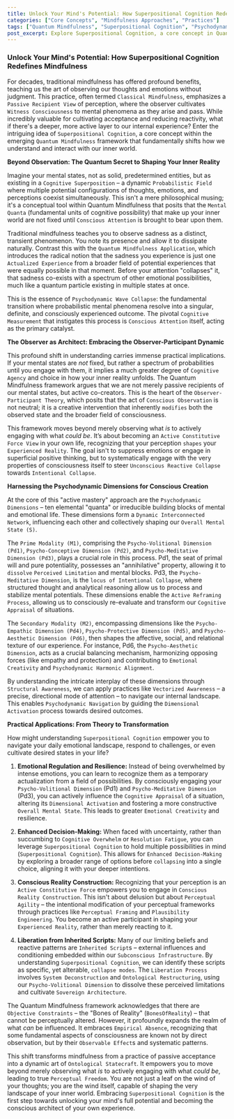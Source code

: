 ```yaml
---
title: Unlock Your Mind's Potential: How Superpositional Cognition Redefines Mindfulness
categories: ["Core Concepts", "Mindfulness Approaches", "Practices"]
tags: ["Quantum Mindfulness", "Superpositional Cognition", "Psychodynamic Wave Collapse", "Conscious Attention", "Observer-Participant Dynamic", "Perceptual Freedom", "Mindfulness", "Internal Reality", "Cognitive Agency"]
post_excerpt: Explore Superpositional Cognition, a core concept in Quantum Mindfulness that reveals mental states exist as probabilistic fields until observed. This framework empowers individuals to move beyond passive observation, actively shaping their inner reality and cultivating desired experiences through intentional engagement with consciousness.
---
```


### Unlock Your Mind's Potential: How Superpositional Cognition Redefines Mindfulness

For decades, traditional mindfulness has offered profound benefits, teaching us the art of observing our thoughts and emotions without judgment. This practice, often termed `Classical Mindfulness`, emphasizes a `Passive Recipient View` of perception, where the observer cultivates `Witness Consciousness` to mental phenomena as they arise and pass. While incredibly valuable for cultivating acceptance and reducing reactivity, what if there's a deeper, more active layer to our internal experience? Enter the intriguing idea of `Superpositional Cognition`, a core concept within the emerging `Quantum Mindfulness` framework that fundamentally shifts how we understand and interact with our inner world.

**Beyond Observation: The Quantum Secret to Shaping Your Inner Reality**

Imagine your mental states, not as solid, predetermined entities, but as existing in a `Cognitive Superposition` – a dynamic `Probabilistic Field` where multiple potential configurations of thoughts, emotions, and perceptions coexist simultaneously. This isn't a mere philosophical musing; it's a conceptual tool within Quantum Mindfulness that posits that the `Mental Quanta` (fundamental units of cognitive possibility) that make up your inner world are not fixed until `Conscious Attention` is brought to bear upon them.

Traditional mindfulness teaches you to observe sadness as a distinct, transient phenomenon. You note its presence and allow it to dissipate naturally. Contrast this with the `Quantum Mindfulness Application`, which introduces the radical notion that the sadness you experience is just one `Actualized Experience` from a broader field of potential experiences that were equally possible in that moment. Before your attention "collapses" it, that sadness co-exists with a spectrum of other emotional possibilities, much like a quantum particle existing in multiple states at once.

This is the essence of `Psychodynamic Wave Collapse`: the fundamental transition where probabilistic mental phenomena resolve into a singular, definite, and consciously experienced outcome. The pivotal `Cognitive Measurement` that instigates this process is `Conscious Attention` itself, acting as the primary catalyst.

**The Observer as Architect: Embracing the Observer-Participant Dynamic**

This profound shift in understanding carries immense practical implications. If your mental states are *not* fixed, but rather a spectrum of probabilities until you engage with them, it implies a much greater degree of `Cognitive Agency` and choice in how your inner reality unfolds. The Quantum Mindfulness framework argues that we are not merely passive recipients of our mental states, but active co-creators. This is the heart of the `Observer-Participant Theory`, which posits that the act of `Conscious Observation` is not neutral; it is a creative intervention that inherently `modifies` both the observed state and the broader field of consciousness.

This framework moves beyond merely observing what *is* to actively engaging with what *could be*. It’s about becoming an `Active Constitutive Force View` in your own life, recognizing that your perception `shapes` your `Experienced Reality`. The goal isn't to suppress emotions or engage in superficial positive thinking, but to systematically engage with the very properties of consciousness itself to steer `Unconscious Reactive Collapse` towards `Intentional Collapse`.

**Harnessing the Psychodynamic Dimensions for Conscious Creation**

At the core of this "active mastery" approach are the `Psychodynamic Dimensions` – ten elemental "quanta" or irreducible building blocks of mental and emotional life. These dimensions form a `Dynamic Interconnected Network`, influencing each other and collectively shaping our `Overall Mental State (S)`.

The `Prime Modality (M1)`, comprising the `Psycho-Volitional Dimension (Pd1)`, `Psycho-Conceptive Dimension (Pd2)`, and `Psycho-Meditative Dimension (Pd3)`, plays a crucial role in this process. Pd1, the seat of primal will and pure potentiality, possesses an "annihilative" property, allowing it to `dissolve` `Perceived Limitation` and mental blocks. Pd3, the `Psycho-Meditative Dimension`, is the `locus of Intentional Collapse`, where structured thought and analytical reasoning allow us to process and stabilize mental potentials. These dimensions enable the `Active Reframing Process`, allowing us to consciously re-evaluate and transform our `Cognitive Appraisal` of situations.

The `Secondary Modality (M2)`, encompassing dimensions like the `Psycho-Empathic Dimension (Pd4)`, `Psycho-Protective Dimension (Pd5)`, and `Psycho-Aesthetic Dimension (Pd6)`, then shapes the affective, social, and relational texture of our experience. For instance, Pd6, the `Psycho-Aesthetic Dimension`, acts as a crucial balancing mechanism, harmonizing opposing forces (like empathy and protection) and contributing to `Emotional Creativity` and `Psychodynamic Harmonic Alignment`.

By understanding the intricate interplay of these dimensions through `Structural Awareness`, we can apply practices like `Vectorized Awareness` – a precise, directional mode of attention – to navigate our internal landscape. This enables `Psychodynamic Navigation` by guiding the `Dimensional Activation` process towards desired outcomes.

**Practical Applications: From Theory to Transformation**

How might understanding `Superpositional Cognition` empower you to navigate your daily emotional landscape, respond to challenges, or even cultivate desired states in your life?

1.  **Emotional Regulation and Resilience:** Instead of being overwhelmed by intense emotions, you can learn to recognize them as a temporary actualization from a field of possibilities. By consciously engaging your `Psycho-Volitional Dimension` (Pd1) and `Psycho-Meditative Dimension` (Pd3), you can actively influence the `Cognitive Appraisal` of a situation, altering its `Dimensional Activation` and fostering a more constructive `Overall Mental State`. This leads to greater `Emotional Creativity` and resilience.

2.  **Enhanced Decision-Making:** When faced with uncertainty, rather than succumbing to `Cognitive Overwhelm` or `Resolution Fatigue`, you can leverage `Superpositional Cognition` to hold multiple possibilities in mind (`Superpositional Cognition`). This allows for `Enhanced Decision-Making` by exploring a broader range of options before `collapsing` into a single choice, aligning it with your deeper intentions.

3.  **Conscious Reality Construction:** Recognizing that your perception is an `Active Constitutive Force` empowers you to engage in `Conscious Reality Construction`. This isn't about delusion but about `Perceptual Agility` – the intentional modification of your perceptual frameworks through practices like `Perceptual Framing` and `Plausibility Engineering`. You become an active participant in shaping your `Experienced Reality`, rather than merely reacting to it.

4.  **Liberation from Inherited Scripts:** Many of our limiting beliefs and reactive patterns are `Inherited Script`s – external influences and conditioning embedded within our `Subconscious Infrastructure`. By understanding `Superpositional Cognition`, we can identify these scripts as specific, yet alterable, `collapse modes`. The `Liberation Process` involves `System Deconstruction` and `Ontological Restructuring`, using our `Psycho-Volitional Dimension` to dissolve these perceived limitations and cultivate `Sovereign Architecture`.

The Quantum Mindfulness framework acknowledges that there are `Objective Constraints` – the "Bones of Reality" (`BonesOfReality`) – that cannot be perceptually altered. However, it profoundly expands the realm of what *can* be influenced. It embraces `Empirical Absence`, recognizing that some fundamental aspects of consciousness are known not by direct observation, but by their `Observable Effect`s and systematic patterns.

This shift transforms mindfulness from a practice of passive acceptance into a dynamic art of `Ontological Statecraft`. It empowers you to move beyond merely observing what *is* to actively engaging with what *could be*, leading to true `Perceptual Freedom`. You are not just a leaf on the wind of your thoughts; you are the wind itself, capable of shaping the very landscape of your inner world. Embracing `Superpositional Cognition` is the first step towards unlocking your mind's full potential and becoming the conscious architect of your own experience.